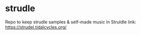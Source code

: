 # strudle

Repo to keep strudle samples & self-made music in
Struldle link: https://strudel.tidalcycles.org/
